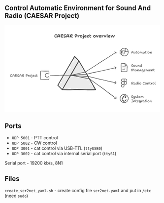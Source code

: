 ## Control Automatic Environment for Sound And Radio (CAESAR Project)

![CAESAR_overview](docs/CAESAR_overview.png)

## Ports

* `UDP 5001` - PTT control
* `UDP 5002` - CW control
* `UDP 3001` - cat control via USB-TTL (`ttyUSB0`)
* `UDP 3002` - cat control via internal serial port (`ttyS1`)

Serial port - 19200 kb/s, 8N1

## Files

`create_ser2net_yaml.sh` - create config file `ser2net.yaml` and put in `/etc` (need `sudo`)





